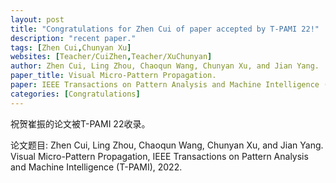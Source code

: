 ```yaml
---
layout: post
title: "Congratulations for Zhen Cui of paper accepted by T-PAMI 22!"
description: "recent paper."
tags: [Zhen Cui,Chunyan Xu]
websites: [Teacher/CuiZhen,Teacher/XuChunyan]
author: Zhen Cui, Ling Zhou, Chaoqun Wang, Chunyan Xu, and Jian Yang.
paper_title: Visual Micro-Pattern Propagation.
paper: IEEE Transactions on Pattern Analysis and Machine Intelligence (T-PAMI) 22.
categories: [Congratulations]
---
```

祝贺崔振的论文被T-PAMI 22收录。

论文题目: Zhen Cui, Ling Zhou, Chaoqun Wang, Chunyan Xu, and Jian Yang. Visual Micro-Pattern Propagation, IEEE Transactions on Pattern Analysis and Machine Intelligence (T-PAMI), 2022.
